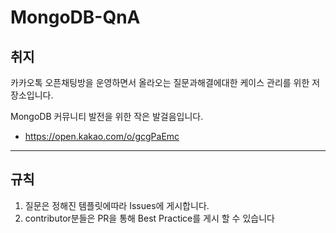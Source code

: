 # MongoDB-QnA

## 취지

카카오톡 오픈채팅방을 운영하면서 올라오는 질문과해결에대한 케이스 관리를 위한 저장소입니다.

MongoDB 커뮤니티 발전을 위한 작은 발걸음입니다.

- https://open.kakao.com/o/gcgPaEmc

---

## 규칙

1. 질문은 정해진 템플릿에따라 Issues에 게시합니다.
2. contributor분들은 PR을 통해 Best Practice를 게시 할 수 있습니다


